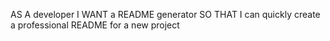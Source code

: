 AS A developer
I WANT a README generator
SO THAT I can quickly create a professional README for a new project
